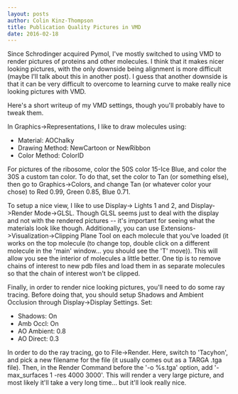 ```yaml
---
layout: posts
author: Colin Kinz-Thompson
title: Publication Quality Pictures in VMD
date: 2016-02-18
---
```


Since Schrodinger acquired Pymol, I've mostly switched to using VMD to render pictures of proteins and other molecules.
I think that it makes nicer looking pictures, with the only downside being alignment is more difficult (maybe I'll talk about this in another post).
I guess that another downside is that it can be very difficult to overcome to learning curve to make really nice looking pictures with VMD.

Here's a short writeup of my VMD settings, though you'll probably have to tweak them.

In Graphics->Representations, I like to draw molecules using:

- Material: AOChalky
- Drawing Method: NewCartoon or NewRibbon
- Color Method: ColorID

For pictures of the ribosome, color the 50S color 15-Ice Blue, and color the 30S a custom tan color.
To do that, set the color to Tan (or something else), then go to Graphics->Colors, and change Tan (or whatever color your chose) to Red 0.99, Green 0.85, Blue 0.71.

To setup a nice view, I like to use Display-> Lights 1 and 2, and Display->Render Mode->GLSL. Though GLSL seems just to deal with the display and not with the rendered pictures -- it's important for seeing what the materials look like though.
Additionally, you can use Extensions->Visualization->Clipping Plane Tool on each molecule that you've loaded (it works on the top molecule (to change top, double click on a different molecule in the 'main' window... you should see the 'T' move)). This will allow you see the interior of molecules a little better. One tip is to remove chains of interest to new pdb files and load them in as separate molecules so that the chain of interest won't be clipped.



Finally, in order to render nice looking pictures, you'll need to do some ray tracing. Before doing that, you should setup Shadows and Ambient Occlusion through Display->Display Settings. Set:

-  Shadows: On
-  Amb Occl: On
-  AO Ambient: 0.8
-  AO Direct: 0.3

In order to do the ray tracing, go to File->Render. Here, switch to 'Tacyhon', and pick a new filename for the file (it usually comes out as a TARGA .tga file). Then, in the Render Command before the '-o %s.tga' option, add '-max_surfaces 1 -res 4000 3000'. This will render a very large picture, and most likely it'll take a very long time... but it'll look really nice.
